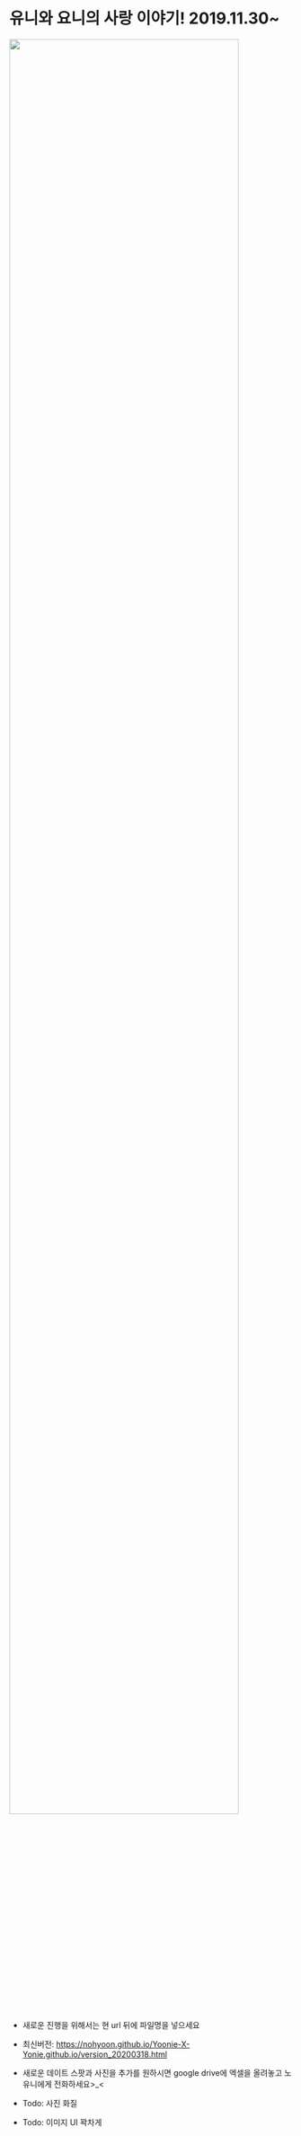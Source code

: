 # 유니와 요니의 사랑 이야기! 2019.11.30~

<img src="https://user-images.githubusercontent.com/22785823/76815324-af82c500-6840-11ea-966a-cf1e79713acf.jpg" width="90%">







* 새로운 진행을 위해서는 현 url 뒤에 파일명을 넣으세요
* 최신버전: https://nohyoon.github.io/Yoonie-X-Yonie.github.io/version_20200318.html



* 새로운 데이트 스팟과 사진을 추가를 원하시면 google drive에 엑셀을 올려놓고 노유니에게 전화하세요>_<

* Todo: 사진 화질
* Todo: 이미지 UI 꽉차게

